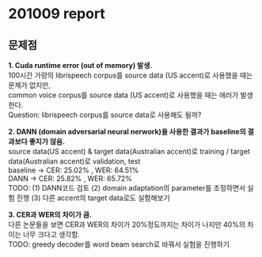 # 201009 report
## 문제점
**1. Cuda runtime error (out of memory) 발생.**  
100시간 가량의 librispeech corpus를 source data (US accent)로 사용했을 때는 문제가 없지만,  
common voice corpus를 source data (US accent)로 사용했을 때는 에러가 발생한다.  
Question: librispeech corpus를 source data로 사용해도 될까?  

**2. DANN (domain adversarial neural nerwork)을 사용한 결과가 baseline의 결과보다 좋지가 않음.**  
source data(US accent) & target data(Australian accent)로 training / target data(Australian accent)로 validation, test  
baseline -> CER: 25.02% , WER: 64.51%  
DANN -> CER: 25.82% , WER: 65.72%  
TODO: (1) DANN코드 검토 (2) domain adaptation의 parameter를 조정하면서 실험 진행 (3) 다른 accent의 target data로도 실험해보기  

**3. CER과 WER의 차이가 큼.**    
다른 논문들을 보면 CER과 WER의 차이가 20%정도까지는 차이가 나지만 40%의 차이는 너무 크다고 생각함.  
TODO: greedy decoder를 word beam search로 바꿔서 실험을 진행하기  